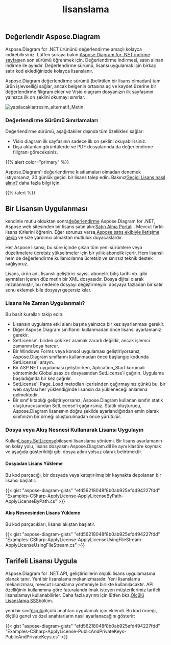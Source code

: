﻿---
title: lisanslama
type: docs
weight: 50
url: /tr/net/licensing/
description: Aspose. Diagram for .NET müşterilerini Klasik lisans ve Sayaçlı Lisans almaya davet ediyor. Ürünü daha iyi keşfetmek için sınırlı bir lisans kullanmanın yanı sıra.
---
## **Değerlendir Aspose.Diagram**
Aspose.Diagram for .NET ürününü değerlendirme amaçlı kolayca indirebilirsiniz. Lütfen şuraya bakın:[Aspose.Diagram for .NET indirme sayfası](https://www.nuget.org/packages/Aspose.Diagram/)en son sürümü öğrenmek için. Değerlendirme indirmesi, satın alınan indirme ile aynıdır. Değerlendirme sürümü, lisansı uygulamak için birkaç satır kod eklediğinizde kolayca lisanslanır.

Aspose.Diagram değerlendirme sürümü (belirtilen bir lisans olmadan) tam ürün işlevselliği sağlar, ancak belgenin ortasına aç ve kaydet üzerine bir değerlendirme filigranı ekler ve Visio diagram dosyanızın ilk sayfasının yalnızca ilk on şeklini okumayı sınırlar. .

![yapılacaklar:resim_alternatif_Metin](licensing_1.png)
### **Değerlendirme Sürümü Sınırlamaları**
Değerlendirme sürümü, aşağıdakiler dışında tüm özellikleri sağlar:

- Visio diagram ilk sayfasının sadece ilk on şeklini okuyabilirsiniz.
- Dışa aktarılan görüntülerde ve PDF dosyalarında da değerlendirme filigranı göreceksiniz.

{{% alert color="primary" %}} 

 Aspose.Diagram'i değerlendirme kısıtlamaları olmadan denemek istiyorsanız, 30 günlük geçici bir lisans talep edin. Bakınız[Geçici Lisans nasıl alınır?](https://purchase.aspose.com/temporary-license) daha fazla bilgi için.

{{% /alert %}} 
## **Bir Lisansın Uygulanması**
kendinle mutlu olduktan sonra[değerlendirme](https://downloads.aspose.com/diagram/net) Aspose.Diagram for .NET, Aspose web sitesinden bir lisans satın alın:[Satın Alma Portalı](https://purchase.aspose.com/buy) . Mevcut farklı lisans türlerini öğrenin. Eğer sorunuz varsa,[Aspose satış ekibiyle iletişime geçin](https://about.aspose.com/contact) ve size yardımcı olmaktan mutluluk duyacaklardır.

Her Aspose lisansı, bu süre içinde çıkan tüm yeni sürümlere veya düzeltmelere ücretsiz yükseltmeler için bir yıllık abonelik içerir. Hem lisanslı hem de değerlendirme kullanıcılarına ücretsiz ve sınırsız teknik destek sağlıyoruz.

Lisans, ürün adı, lisanslı geliştirici sayısı, abonelik bitiş tarihi vb. gibi ayrıntıları içeren düz metin bir XML dosyasıdır. Dosya dijital olarak imzalanmıştır, bu nedenle dosyayı değiştirmeyin: dosyaya fazladan bir satır sonu eklemek bile dosyayı geçersiz kılar.
### **Lisans Ne Zaman Uygulanmalı?**
Bu basit kuralları takip edin:

- Lisansın uygulama etki alanı başına yalnızca bir kez ayarlanması gerekir.
- Diğer Aspose.Diagram sınıflarını kullanmadan önce lisansı ayarlamanız gerekir.
- SetLicense'i birden çok kez aramak zararlı değildir, ancak işlemci zamanını boşa harcar.
- Bir Windows Forms veya konsol uygulaması geliştiriyorsanız, Aspose.Diagram sınıflarını kullanmadan önce başlangıç kodunda SetLicense'i arayın.
- Bir ASP.NET uygulaması geliştirirken, Aplication_Start korumalı yönteminde Global.asax.cs dosyasından SetLicense'i çağırın. Uygulama başladığında bir kez çağrılır.
- SetLicense'i Page_Load metodları içerisinden çağırmayınız çünkü bu, bir web sayfası her yüklendiğinde lisansın da yükleneceği anlamına gelmektedir.
- Bir sınıf kitaplığı geliştiriyorsanız, Aspose.Diagram kullanan sınıfın statik oluşturucusundan SetLicense'i çağırırsınız. Statik oluşturucu, Aspose.Diagram lisansının doğru şekilde ayarlandığından emin olarak sınıfınızın bir örneği oluşturulmadan önce yürütülür.
### **Dosya veya Akış Nesnesi Kullanarak Lisansı Uygulayın**
 Kullan[Lisans.SetLicense](https://reference.aspose.com/diagram/net/aspose.diagram/license)bileşeni lisanslama yöntemi. Bir lisans ayarlamanın en kolay yolu, lisans dosyasını Aspose.Diagram.dll ile aynı klasöre koymak ve aşağıda gösterildiği gibi dosya adını yolsuz olarak belirtmektir.
#### **Dosyadan Lisans Yükleme**
Bu kod parçacığı, bir dosyada veya katıştırılmış bir kaynakta depolanan bir lisansı başlatır.

{{< gist "aspose-diagram-gists" "efd56218048f8b0ab925efd494227fdd" "Examples-CSharp-ApplyLicense-ApplyLicenseByPath-ApplyLicenseByPath.cs" >}}
#### **Akış Nesnesinden Lisans Yükleme**
Bu kod parçacıkları, lisansı akıştan başlatır.

{{< gist "aspose-diagram-gists" "efd56218048f8b0ab925efd494227fdd" "Examples-CSharp-ApplyLicense-ApplyLicenseUsingFileStream-ApplyLicenseUsingFileStream.cs" >}}
## **Tarifeli Lisansı Uygula**
Aspose.Diagram for .NET API, geliştiricilerin ölçülü lisans uygulamasına olanak tanır. Yeni bir lisanslama mekanizmasıdır. Yeni lisanslama mekanizması, mevcut lisanslama yöntemiyle birlikte kullanılacaktır. API özelliğinin kullanımına göre faturalandırılmak isteyen müşterilerimiz tarifeli lisanslamayı kullanabilirler. Daha fazla ayrıntı için lütfen bkz.[Ölçülü Lisanslama SSS](https://purchase.aspose.com/faqs/licensing/metered)bölüm.

yeni bir sınıf[ölçülü](https://reference.aspose.com/diagram/net/aspose.diagram/metered)ölçülü anahtarı uygulamak için eklendi. Bu kod örneği, ölçülü genel ve özel anahtarların nasıl ayarlanacağını gösterir:

{{< gist "aspose-diagram-gists" "efd56218048f8b0ab925efd494227fdd" "Examples-CSharp-ApplyLicense-PublicAndPrivateKeys-PublicAndPrivateKeys.cs" >}}
